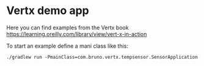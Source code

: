 # Vertx demo app

Here you can find examples from the Vertx book https://learning.oreilly.com/library/view/vert-x-in-action

To start an example define a mani class like this:

`./gradlew run -PmainClass=com.bruno.vertx.tempsensor.SensorApplication`